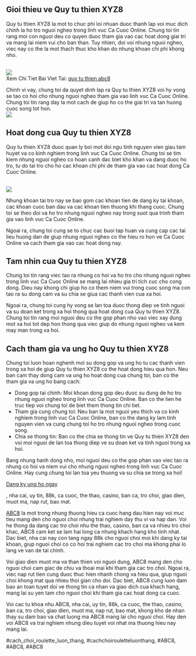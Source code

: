 <h2>Gioi thieu ve Quy tu thien XYZ8</h2><p>Quy tu thien XYZ8 la mot to chuc phi loi nhuan duoc thanh lap voi muc dich chinh la ho tro nguoi ngheo trong linh vuc Ca Cuoc Online. Chung toi tin rang moi con nguoi deu co quyen duoc tham gia vao cac hoat dong giai tri va mang lai niem vui cho ban than. Tuy nhien, doi voi nhung nguoi ngheo, viec nay co the la mot thach thuc kho khan do nhung khoan chi phi khong nho.</p><br><img src="https://abc81.net/wp-content/uploads/2025/04/Cac-hoat-dong-noi-bat-cua-Quy-tu-thien-ABC8.png"></br>
Xem Chi Tiet Bai Viet Tai: <a href="https://abc81.net/quy-tu-thien-abc8/">quy tu thien abc8</a><p>Chinh vi vay, chung toi da quyet dinh lap ra Quy tu thien XYZ8 voi hy vong se tao co hoi cho nhung nguoi ngheo tham gia vao linh vuc Ca Cuoc Online. Chung toi tin rang day la mot cach de giup ho co the giai tri va tan huong cuoc song tot hon.<br><img src="https://abc81.net/wp-content/uploads/2025/04/Cac-hoat-dong-noi-bat-cua-Quy-tu-thien-ABC8.png"></br><h2>Hoat dong cua Quy tu thien XYZ8</h2><p>Quy tu thien XYZ8 duoc quan ly boi mot doi ngu tinh nguyen vien giau tam huyet va co kinh nghiem trong linh vuc Ca Cuoc Online. Chung toi se tim kiem nhung nguoi ngheo co hoan canh dac biet kho khan va dang duoc ho tro, tu do tai tro cho ho cac khoan chi phi de tham gia vao cac hoat dong Ca Cuoc Online.</p><br><img src="https://abc81.net/wp-content/uploads/2025/04/Quy-tu-thien-ABC8-la-gi.png"></br><p>Nhung khoan tai tro nay se bao gom cac khoan tien de dang ky tai khoan, cac khoan cuoc ban dau va cac khoan tien thuong khi thang cuoc. Chung toi se theo doi va ho tro nhung nguoi ngheo nay trong suot qua trinh tham gia vao linh vuc Ca Cuoc Online.<p>Ngoai ra, chung toi cung se to chuc cac buoi tap huan va cung cap cac tai lieu huong dan de giup nhung nguoi ngheo co the hieu ro hon ve Ca Cuoc Online va cach tham gia vao cac hoat dong nay.</p><h2>Tam nhin cua Quy tu thien XYZ8</h2><p>Chung toi tin rang viec tao ra nhung co hoi va ho tro cho nhung nguoi ngheo trong linh vuc Ca Cuoc Online se mang lai nhieu gia tri tich cuc cho cong dong. Dieu nay khong chi giup ho co them niem vui trong cuoc song ma con tao ra su dong cam va su chia se giua cac thanh vien cua xa hoi.<p>Ngoai ra, chung toi cung hy vong se lan toa duoc thong diep ve tinh nguoi va su doan ket trong xa hoi thong qua hoat dong cua Quy tu thien XYZ8. Chung toi tin rang moi nguoi deu co the gop phan nho vao viec xay dung mot xa hoi tot dep hon thong qua viec giup do nhung nguoi ngheo va kem may man trong xa hoi.</p><h2>Cach tham gia va ung ho Quy tu thien XYZ8</h2><p>Chung toi luon hoan nghenh moi su dong gop va ung ho tu cac thanh vien trong xa hoi de giup Quy tu thien XYZ8 co the hoat dong hieu qua hon. Neu ban cam thay dong cam va ung ho hoat dong cua chung toi, ban co the tham gia va ung ho bang cach:</p><ul>
<li>Dong gop tai chinh: Moi khoan dong gop deu duoc su dung de ho tro nhung nguoi ngheo trong linh vuc Ca Cuoc Online. Ban co the lien he truc tiep voi chung toi de biet them thong tin chi tiet.</li>
<li>Tham gia cung chung toi: Neu ban la mot nguoi yeu thich va co kinh nghiem trong linh vuc Ca Cuoc Online, ban co the dang ky lam tinh nguyen vien va cung chung toi ho tro nhung nguoi ngheo trong cuoc song.</li>
<li>Chia se thong tin: Ban co the chia se thong tin ve Quy tu thien XYZ8 den voi moi nguoi de lan toa thong diep ve su doan ket va tinh nguoi trong xa hoi.</li>
</ul><p>Bang nhung hanh dong nho, moi nguoi deu co the gop phan vao viec tao ra nhung co hoi va niem vui cho nhung nguoi ngheo trong linh vuc Ca Cuoc Online. Hay cung chung toi lan toa yeu thuong va su chia se trong xa hoi!</p><p><a class="btn" href="#">Dang ky ung ho ngay</a></p><p>, nha cai, uy tin, 88k, ca cuoc, the thao, casino, ban ca, tro choi, giao dien, muot ma, nap rut, bao mat.

<a href="https://abc81.net/">ABC8</a> la mot trong nhung thuong hieu ca cuoc hang dau hien nay voi muc tieu mang den cho nguoi choi nhung trai nghiem day thu vi va hap dan. Voi he thong da dang cac tro choi nhu the thao, casino, ban ca va nhieu tro choi khac, ABC8 cam ket se lam hai long ca nhung khach hang kho tinh nhat. Dac biet, nha cai nay con tang ngay 88k cho nguoi choi moi khi dang ky tai khoan, giup nguoi choi co co hoi trai nghiem cac tro choi ma khong phai lo lang ve van de tai chinh.

Voi giao dien muot ma va than thien voi nguoi dung, ABC8 mang den cho nguoi choi cam giac de chiu va thoai mai khi tham gia cac tro choi. Ngoai ra, viec nap rut tien cung duoc thuc hien nhanh chong va hieu qua, giup nguoi choi khong mat qua nhieu thoi gian cho doi. Dac biet, ABC8 cung luon dam bao an toan tuyet doi ve thong tin ca nhan va giao dich cua khach hang, mang lai su yen tam cho nguoi choi khi tham gia cac hoat dong ca cuoc.

Voi cac tu khoa nhu ABC8, nha cai, uy tin, 88k, ca cuoc, the thao, casino, ban ca, tro choi, giao dien, muot ma, nap rut, bao mat, khong kho de nhan thay su dam bao va chat luong ma ABC8 mang lai cho nguoi choi. Hay den voi ABC8 va trai nghiem nhung dieu tuyet voi nhat ma thuong hieu nay mang lai.</p>
#cach_choi_roulette_luon_thang, #cachchoirouletteluonthang, #ABC8, #ABC8, #ABC8
